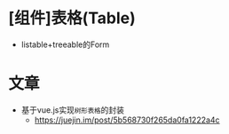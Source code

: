 # [组件]表格(Table)

- listable+treeable的Form

# 文章

- 基于vue.js实现`树形表格`的封装 
  - https://juejin.im/post/5b568730f265da0fa1222a4c